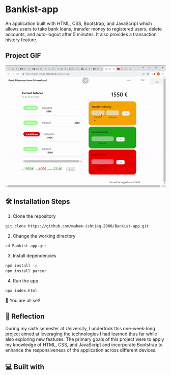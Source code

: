 # Bankist-app

An application built with HTML, CSS, Bootstrap, and JavaScript which allows users to take bank loans, transfer money to registered users, delete accounts, and auto-logout after 5 minutes. It also provides a transaction history feature.


## Project GIF

<div class="gif-container" style="display: flex; justify-content: center; margin-left: auto; margin-right: auto;">
    <img src="./BankistAppGIF.gif" alt="Alt Text">
</div>

## 🛠️ Installation Steps

1. Clone the repository

```bash
git clone https://github.com/maham-ishtiaq-2000/Bankist-app.git
```

2. Change the working directory

```bash
cd Bankist-app.git
```

3. Install dependencies

```bash
npm install -y
npm install parser
```

4. Run the app

```bash
npx index.html
```

🌟 You are all set!

## 🍰 Reflection

During my sixth semester at University, I undertook this one-week-long project aimed at leveraging the technologies I had learned thus far while also exploring new features. The primary goals of this project were to apply my knowledge of HTML, CSS, and JavaScript and incorporate Bootstrap to enhance the responsiveness of the application across different devices.

## 💻 Built with

